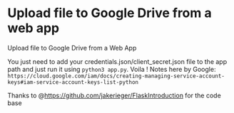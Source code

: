 # Upload file to Google Drive from a web app 

Upload file to Google Drive from a Web App 

You just need to add your credentials.json/client_secret.json file to the app path and just run it using `python3 app.py`. Voila !
Notes here by Google: `https://cloud.google.com/iam/docs/creating-managing-service-account-keys#iam-service-account-keys-list-python`

Thanks to @https://github.com/jakerieger/FlaskIntroduction for the code base
